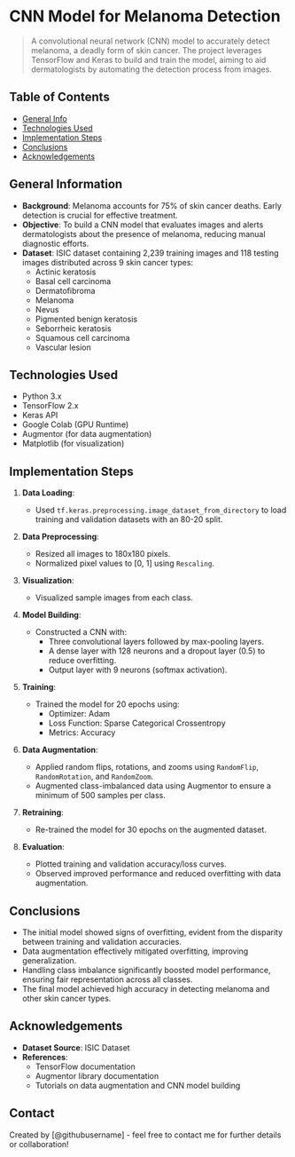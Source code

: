 # CNN Model for Melanoma Detection

> A convolutional neural network (CNN) model to accurately detect melanoma, a deadly form of skin cancer. The project leverages TensorFlow and Keras to build and train the model, aiming to aid dermatologists by automating the detection process from images.

## Table of Contents
* [General Info](#general-information)
* [Technologies Used](#technologies-used)
* [Implementation Steps](#implementation-steps)
* [Conclusions](#conclusions)
* [Acknowledgements](#acknowledgements)

## General Information
- **Background**: Melanoma accounts for 75% of skin cancer deaths. Early detection is crucial for effective treatment.
- **Objective**: To build a CNN model that evaluates images and alerts dermatologists about the presence of melanoma, reducing manual diagnostic efforts.
- **Dataset**: ISIC dataset containing 2,239 training images and 118 testing images distributed across 9 skin cancer types:
  - Actinic keratosis
  - Basal cell carcinoma
  - Dermatofibroma
  - Melanoma
  - Nevus
  - Pigmented benign keratosis
  - Seborrheic keratosis
  - Squamous cell carcinoma
  - Vascular lesion

## Technologies Used
- Python 3.x
- TensorFlow 2.x
- Keras API
- Google Colab (GPU Runtime)
- Augmentor (for data augmentation)
- Matplotlib (for visualization)

## Implementation Steps
1. **Data Loading**:
   - Used `tf.keras.preprocessing.image_dataset_from_directory` to load training and validation datasets with an 80-20 split.

2. **Data Preprocessing**:
   - Resized all images to 180x180 pixels.
   - Normalized pixel values to [0, 1] using `Rescaling`.

3. **Visualization**:
   - Visualized sample images from each class.

4. **Model Building**:
   - Constructed a CNN with:
     - Three convolutional layers followed by max-pooling layers.
     - A dense layer with 128 neurons and a dropout layer (0.5) to reduce overfitting.
     - Output layer with 9 neurons (softmax activation).

5. **Training**:
   - Trained the model for 20 epochs using:
     - Optimizer: Adam
     - Loss Function: Sparse Categorical Crossentropy
     - Metrics: Accuracy

6. **Data Augmentation**:
   - Applied random flips, rotations, and zooms using `RandomFlip`, `RandomRotation`, and `RandomZoom`.
   - Augmented class-imbalanced data using Augmentor to ensure a minimum of 500 samples per class.

7. **Retraining**:
   - Re-trained the model for 30 epochs on the augmented dataset.

8. **Evaluation**:
   - Plotted training and validation accuracy/loss curves.
   - Observed improved performance and reduced overfitting with data augmentation.

## Conclusions
- The initial model showed signs of overfitting, evident from the disparity between training and validation accuracies.
- Data augmentation effectively mitigated overfitting, improving generalization.
- Handling class imbalance significantly boosted model performance, ensuring fair representation across all classes.
- The final model achieved high accuracy in detecting melanoma and other skin cancer types.

## Acknowledgements
- **Dataset Source**: ISIC Dataset
- **References**:
  - TensorFlow documentation
  - Augmentor library documentation
  - Tutorials on data augmentation and CNN model building

## Contact
Created by [@githubusername] - feel free to contact me for further details or collaboration!
